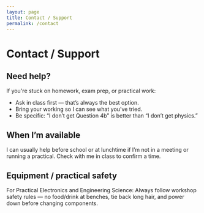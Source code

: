 ```yaml
---
layout: page
title: Contact / Support
permalink: /contact
---
```


<link rel="stylesheet" href="/assets/style.css">

# Contact / Support

<div class="section-block">
  <h2>Need help?</h2>
  <p>
    If you're stuck on homework, exam prep, or practical work:
  </p>
  <ul>
    <li>Ask in class first — that’s always the best option.</li>
    <li>Bring your working so I can see what you’ve tried.</li>
    <li>Be specific: “I don’t get Question 4b” is better than “I don’t get physics.”</li>
  </ul>
</div>

<div class="section-block">
  <h2>When I’m available</h2>
  <p>
    I can usually help before school or at lunchtime if I’m not in a meeting or running a practical.  
    Check with me in class to confirm a time.
  </p>
</div>

<div class="section-block">
  <h2>Equipment / practical safety</h2>
  <p>
    For Practical Electronics and Engineering Science:  
    Always follow workshop safety rules — no food/drink at benches, tie back long hair, and power down before changing components.
  </p>
</div>
